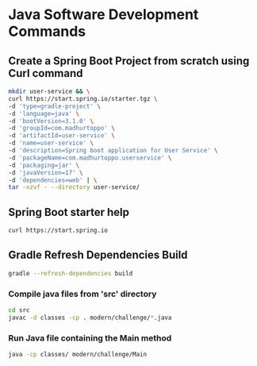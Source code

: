 # Java Software Development Commands

## Create a Spring Boot Project from scratch using Curl command

```sh
mkdir user-service && \
curl https://start.spring.io/starter.tgz \
-d 'type=gradle-project' \
-d 'language=java' \
-d 'bootVersion=3.1.0' \
-d 'groupId=com.madhurtoppo' \
-d 'artifactId=user-service' \
-d 'name=user-service' \
-d 'description=Spring boot application for User Service' \
-d 'packageName=com.madhurtoppo.userservice' \
-d 'packaging=jar' \
-d 'javaVersion=17' \
-d 'dependencies=web' | \
tar -xzvf - --directory user-service/
```

## Spring Boot starter help

```sh
curl https://start.spring.io
```

## Gradle Refresh Dependencies Build

```sh
gradle --refresh-dependencies build
```

### Compile java files from 'src' directory

```sh
cd src
javac -d classes -cp . modern/challenge/*.java
```

### Run Java file containing the Main method

```sh
java -cp classes/ modern/challenge/Main
```
